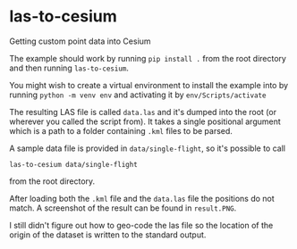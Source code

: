 # las-to-cesium
Getting custom point data into Cesium 

The example should work by running `pip install .` from the root directory and then running `las-to-cesium`.

You might wish to create a virtual environment to install the example into by running 
`
python -m venv env
` 
and activating it by 
`
env/Scripts/activate
`

The resulting LAS file is called `data.las` and it's dumped into the root (or wherever you called the script from). 
It takes a single positional argument which is a path to a folder containing `.kml` files to be parsed.

A sample data file is provided in `data/single-flight`, so it's possible to call

`las-to-cesium data/single-flight` 

from the root directory.

After loading both the `.kml` file and the `data.las` file the positions do not match. 
A screenshot of the result can be found in `result.PNG`. 

I still didn't figure out how to geo-code the las file so the location of the origin of the dataset 
is written to the standard output.